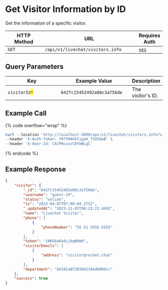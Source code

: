 # Get Visitor Information by ID

Get the information of a specific visitor.

<table><thead><tr><th width="163">HTTP Method</th><th width="341">URL</th><th>Requires Auth</th></tr></thead><tbody><tr><td><code>GET</code></td><td><code>/api/v1/livechat/visitors.info</code></td><td><a href="../../../authentication-endpoints/"><code>yes</code></a></td></tr></tbody></table>

## Query Parameters

<table><thead><tr><th width="221">Key</th><th width="225.33333333333331">Example Value</th><th>Description</th></tr></thead><tbody><tr><td><code>visitorId</code><mark style="color:red;"><code>*</code></mark></td><td><code>642fc15452492a08c3a756de</code></td><td>The visitor's ID.</td></tr></tbody></table>

## Example Call

{% code overflow="wrap" %}
```powershell
curl --location 'http://localhost:3000/api/v1/livechat/visitors.info?visitorId=642fc15452492a08c3a756de' \
--header 'X-Auth-Token: Y97tM4GkYjgaH_fIO5dwB' \
--header 'X-User-Id: CkCPNcvsvCDfmWLqC'
```
{% endcode %}

## Example Response

```json
{
    "visitor": {
        "_id": "642fc15452492a08c3a756de",
        "username": "guest-19",
        "status": "online",
        "ts": "2023-04-07T07:08:04.375Z",
        "_updatedAt": "2023-11-03T08:23:23.449Z",
        "name": "Livechat Visitor",
        "phone": [
            {
                "phoneNumber": "55 51 5555-5555"
            }
        ],
        "token": "iNKE8a6k6cjbqWhWd",
        "visitorEmails": [
            {
                "address": "visitor@rocket.chat"
            }
        ],
        "department": "64181a0728384134ed600dcc"
    },
    "success": true
}
```
